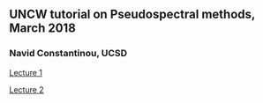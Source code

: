 ## UNCW tutorial on Pseudospectral methods, March 2018
### Navid Constantinou, UCSD

[Lecture 1](http://nbviewer.jupyter.org/github/navidcy/PseudospectralTutorial/blob/master/UNCW2018/part1/UNCW-Pseudospectral-part1.ipynb?flush_cache=true)

[Lecture 2](http://nbviewer.jupyter.org/github/navidcy/PseudospectralTutorial/blob/master/UNCW2018/part2/UNCW-Pseudospectral-part2.ipynb?flush_cache=true)
